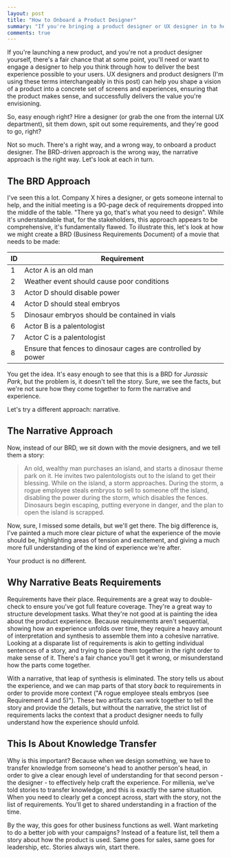 ```yaml
---
layout: post
title: "How to Onboard a Product Designer"
summary: "If you're bringing a product designer or UX designer in to help you design your product, there's a bad way to do it, and a good way to do it. Here's how to make sure you're doing it right."
comments: true
---
```


If you're launching a new product, and you're not a product designer yourself, there's a fair chance that at some point, you'll need or want to engage a designer to help you think through how to deliver the best experience possible to your users. UX designers and product designers (I'm using these terms interchangeably in this post) can help you shape a vision of a product into a concrete set of screens and experiences, ensuring that the product makes sense, and successfully delivers the value you're envisioning. 

So, easy enough right? Hire a designer (or grab the one from the internal UX department), sit them down, spit out some requirements, and they're good to go, right?

Not so much. There's a right way, and a wrong way, to onboard a product designer. The BRD-driven approach is the wrong way, the narrative approach is the right way. Let's look at each in turn.

## The BRD Approach

I've seen this a lot. Company X hires a designer, or gets someone internal to help, and the initial meeting is a 90-page deck of requirements dropped into the middle of the table. "There ya go, that's what you need to design". While it's understandable that, for the stakeholders, this approach appears to be comprehensive, it's fundamentally flawed. To illustrate this, let's look at how we might create a BRD (Business Requirements Document) of a movie that needs to be made:

|ID		|Requirement       |
|-----|------------------|
|1    |Actor A is an old man|
|2    |Weather event should cause poor conditions|
|3    |Actor D should disable power|
|4    |Actor D should steal embryos|
|5    |Dinosaur embryos should be contained in vials|
|6    |Actor B is a palentologist|
|7    |Actor C is a palentologist|
|8    |Ensure that fences to dinosaur cages are controlled by power|

You get the idea. It's easy enough to see that this is a BRD for _Jurassic Park_, but the problem is, it doesn't tell the story. Sure, we see the facts, but we're not sure how they come together to form the narrative and experience.

Let's try a different approach: narrative.

## The Narrative Approach

Now, instead of our BRD, we sit down with the movie designers, and we tell them a story:

> An old, wealthy man purchases an island, and starts a dinosaur theme park on it. He invites two palentologists out to the island to get their blessing. While on the island, a storm approaches. During the storm, a rogue employee steals embryos to sell to someone off the island, disabling the power during the storm, which disables the fences. Dinosaurs begin escaping, putting everyone in danger, and the plan to open the island is scrapped.

Now, sure, I missed some details, but we'll get there. The big difference is, I've painted a much more clear picture of what the experience of the movie should be, highlighting areas of tension and excitement, and giving a much more full understanding of the kind of experience we're after. 

Your product is no different. 

## Why Narrative Beats Requirements

Requirements have their place. Requirements are a great way to double-check to ensure you've got full feature coverage. They're a great way to structure development tasks. What they're not good at is painting the idea about the product experience. Because requirements aren't sequential, showing how an experience unfolds over time, they require a heavy amount of interpretation and synthesis to assemble them into a cohesive narrative. Looking at a disparate list of requirements is akin to getting individual sentences of a story, and trying to piece them together in the right order to make sense of it. There's a fair chance you'll get it wrong, or misunderstand how the parts come together. 

With a narrative, that leap of synthesis is eliminated. The story tells us about the experience, and we can map parts of that story _back_ to requirements in order to provide more context ("A rogue employee steals embryos (see Requirement 4 and 5)"). These two artifacts can work together to tell the story and provide the details, but without the narrative, the strict list of requirements lacks the context that a product designer needs to fully understand how the experience should unfold. 

## This Is About Knowledge Transfer

Why is this important? Because when we design something, we have to transfer knowledge from someone's head to another person's head, in order to give a clear enough level of understanding for that second person - the designer - to effectively help craft the experience. For millenia, we've told stories to transfer knowledge, and this is exactly the same situation. When you need to clearly get a concept across, start with the story, not the list of requirements. You'll get to shared understanding in a fraction of the time. 

By the way, this goes for other business functions as well. Want marketing to do a better job with your campaigns? Instead of a feature list, tell them a story about how the product is used. Same goes for sales, same goes for leadership, etc. Stories always win, start there. 
